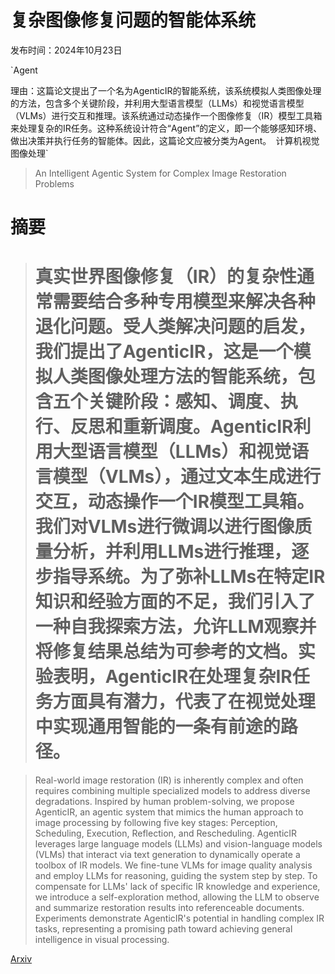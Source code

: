 # 复杂图像修复问题的智能体系统

发布时间：2024年10月23日

`Agent

理由：这篇论文提出了一个名为AgenticIR的智能系统，该系统模拟人类图像处理的方法，包含多个关键阶段，并利用大型语言模型（LLMs）和视觉语言模型（VLMs）进行交互和推理。该系统通过动态操作一个图像修复（IR）模型工具箱来处理复杂的IR任务。这种系统设计符合“Agent”的定义，即一个能够感知环境、做出决策并执行任务的智能体。因此，这篇论文应被分类为Agent。` `计算机视觉` `图像处理`

> An Intelligent Agentic System for Complex Image Restoration Problems

# 摘要

> # 真实世界图像修复（IR）的复杂性通常需要结合多种专用模型来解决各种退化问题。受人类解决问题的启发，我们提出了AgenticIR，这是一个模拟人类图像处理方法的智能系统，包含五个关键阶段：感知、调度、执行、反思和重新调度。AgenticIR利用大型语言模型（LLMs）和视觉语言模型（VLMs），通过文本生成进行交互，动态操作一个IR模型工具箱。我们对VLMs进行微调以进行图像质量分析，并利用LLMs进行推理，逐步指导系统。为了弥补LLMs在特定IR知识和经验方面的不足，我们引入了一种自我探索方法，允许LLM观察并将修复结果总结为可参考的文档。实验表明，AgenticIR在处理复杂IR任务方面具有潜力，代表了在视觉处理中实现通用智能的一条有前途的路径。

> Real-world image restoration (IR) is inherently complex and often requires combining multiple specialized models to address diverse degradations. Inspired by human problem-solving, we propose AgenticIR, an agentic system that mimics the human approach to image processing by following five key stages: Perception, Scheduling, Execution, Reflection, and Rescheduling. AgenticIR leverages large language models (LLMs) and vision-language models (VLMs) that interact via text generation to dynamically operate a toolbox of IR models. We fine-tune VLMs for image quality analysis and employ LLMs for reasoning, guiding the system step by step. To compensate for LLMs' lack of specific IR knowledge and experience, we introduce a self-exploration method, allowing the LLM to observe and summarize restoration results into referenceable documents. Experiments demonstrate AgenticIR's potential in handling complex IR tasks, representing a promising path toward achieving general intelligence in visual processing.

[Arxiv](https://arxiv.org/abs/2410.17809)